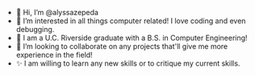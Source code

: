 - 👋 Hi, I’m @alyssazepeda
- 👀 I’m interested in all things computer related! I love coding and even debugging. 
- 🌱 I am a U.C. Riverside graduate with a B.S. in Computer Engineering!
- 💞️ I’m looking to collaborate on any projects that'll give me more experience in the field! 
- ✨ I am willing to learn any new skills or to critique my current skills.
<!---
alyssazepeda/alyssazepeda is a ✨ special ✨ repository because its `README.md` (this file) appears on your GitHub profile.
You can click the Preview link to take a look at your changes.
--->

